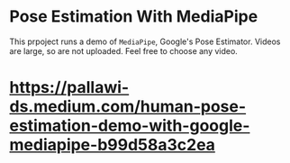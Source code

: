 # Pose Estimation With MediaPipe

This prpoject runs a demo of `MediaPipe`, Google's Pose Estimator. Videos are large, so are not uploaded. Feel free to
choose any video.

# https://pallawi-ds.medium.com/human-pose-estimation-demo-with-google-mediapipe-b99d58a3c2ea
